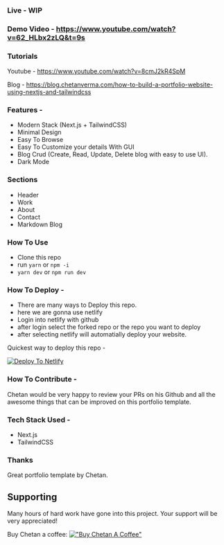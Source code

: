 
### Live - WIP

### Demo Video - https://www.youtube.com/watch?v=62_HLbx2zLQ&t=9s

### Tutorials

Youtube - https://www.youtube.com/watch?v=8cmJ2kR4SpM

Blog - https://blog.chetanverma.com/how-to-build-a-portfolio-website-using-nextjs-and-tailwindcss

### Features - 

- Modern Stack (Next.js + TailwindCSS)
- Minimal Design
- Easy To Browse
- Easy To Customize your details With GUI
- Blog Crud (Create, Read, Update, Delete blog with easy to use UI).
- Dark Mode


### Sections

- Header
- Work
- About
- Contact
- Markdown Blog


### How To Use

- Clone this repo
- run `yarn` or `npm -i`
- `yarn dev` or `npm run dev`


### How To Deploy - 

- There are many ways to Deploy this repo.
- here we are gonna use netlify
- Login into netlify with github
- after login select the forked repo or the repo you want to deploy
- after selecting netlify will automatially deploy your website.

Quickest way to deploy this repo - 

[![Deploy To Netlify](https://www.netlify.com/img/deploy/button.svg)](https://app.netlify.com/start/deploy?repository=https://github.com/philip-L/react-portfolio)


### How To Contribute - 

Chetan would be very happy to review your PRs on his Github and all the awesome things that can be improved on this portfolio template.


### Tech Stack Used - 
- Next.js
- TailwindCSS


### Thanks

Great portfolio template by Chetan.


## Supporting
Many hours of hard work have gone into this project. Your support will be very appreciated!

Buy Chetan a coffee:
[!["Buy Chetan A Coffee"](https://www.buymeacoffee.com/assets/img/custom_images/orange_img.png)](https://www.buymeacoffee.com/chetanverma)






